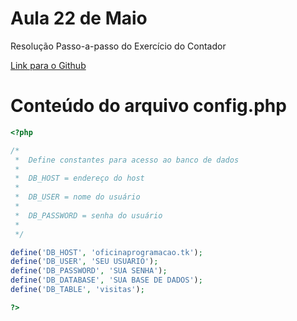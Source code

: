 # Aula 22 de Maio

Resolução Passo-a-passo do Exercício do Contador

[Link para o Github](https://github.com/everaldo/op_exercicio_contador)


# Conteúdo do arquivo config.php


````php
<?php

/*
 *  Define constantes para acesso ao banco de dados  
 *
 *  DB_HOST = endereço do host
 *
 *  DB_USER = nome do usuário
 *
 *  DB_PASSWORD = senha do usuário
 *
 */

define('DB_HOST', 'oficinaprogramacao.tk');
define('DB_USER', 'SEU USUARIO');
define('DB_PASSWORD', 'SUA SENHA');
define('DB_DATABASE', 'SUA BASE DE DADOS');
define('DB_TABLE', 'visitas');

?>



````
